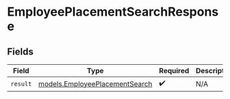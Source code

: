 # EmployeePlacementSearchResponse


## Fields

| Field                                                                  | Type                                                                   | Required                                                               | Description                                                            |
| ---------------------------------------------------------------------- | ---------------------------------------------------------------------- | ---------------------------------------------------------------------- | ---------------------------------------------------------------------- |
| `result`                                                               | [models.EmployeePlacementSearch](../models/employeeplacementsearch.md) | :heavy_check_mark:                                                     | N/A                                                                    |